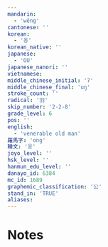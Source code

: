 ```yaml
---
mandarin:
  - 'wēng'
cantonese: ''
korean:
  - '옹'
korean_native: ''
japanese:
  - 'OU'
japanese_nanori: ''
vietnamese:
middle_chinese_initial: 'ʔ'
middle_chinese_final: 'uŋ'
stroke_count: ''
radical: '羽'
skip_number: '2-2-8'
grade_level: 6
pos: ''
english:
  - 'venerable old man'
羅馬字: 'ong'
韓文: '옹'
joyo_level: ''
hsk_level: ''
hanmun_edu_level: ''
danayo_id: 6384
mc_id: 1689
graphemic_classification: '公'
stand_in: 'TRUE'
aliases:
---
```


# Notes
